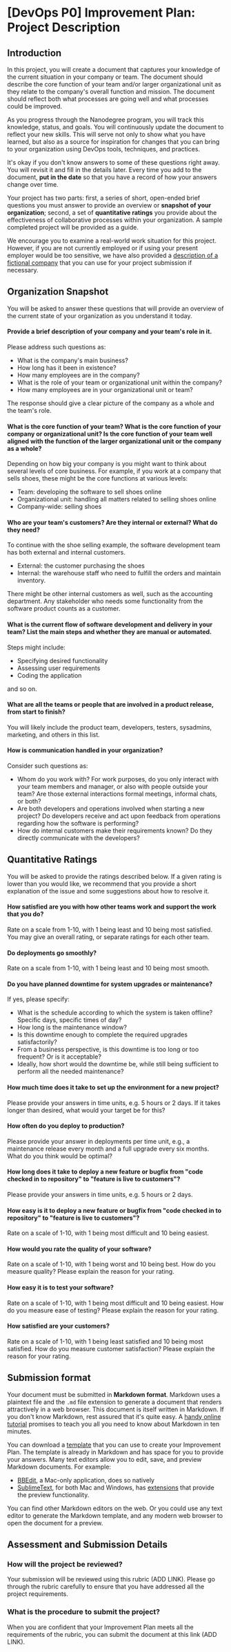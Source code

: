 # [DevOps P0] Improvement Plan: Project Description

## Introduction
In this project, you will create a document that captures your knowledge of the current situation in your company or team. The document should describe the core function of your team and/or larger organizational unit as they relate to the company's overall function and mission. The document should reflect both what processes are going well and what processes could be improved. 

As you progress through the Nanodegree program, you will track this knowledge, status, and goals. You will continuously update the document to reflect your new skills. This will serve not only to show what you have learned, but also as a source for inspiration for changes that you can bring to your organization using DevOps tools, techniques, and practices.

It's okay if you don't know answers to some of these questions right away. You will revisit it and fill in the details later. Every time you add to the document, **put in the date** so that you have a record of how your answers change over time.

Your project has two parts: first, a series of short, open-ended brief questions you must answer to provide an overview or **snapshot of your organization**; second, a set of **quantitative ratings** you provide about the effectiveness of collaborative processes within your organization. A sample completed project will be provided as a guide. 

We encourage you to examine a real-world work situation for this project. However, if you are not currently employed or if using your present employer would be too sensitive, we have also provided a [description of a fictional company](P0_Fictional_Company.md) that you can use for your project submission if necessary. 

## Organization Snapshot

You will be asked to answer these questions that will provide an overview of the current state of your organization as you understand it today.

#### Provide a brief description of your company and your team's role in it.

Please address such questions as:

* What is the company's main business?
* How long has it been in existence?
* How many employees are in the company?
* What is the role of your team or organizational unit within the company? 
* How many employees are in your organizational unit or team?

The response should give a clear picture of the company as a whole and the team's role. 

#### What is the core function of your team? What is the core function of your company or organizational unit? Is the core function of your team well aligned with the function of the larger organizational unit or the company as a whole?

Depending on how big your company is you might want to think about several levels of core business. For example, if you work at a company that sells shoes, these might be the core functions at various levels: 

* Team: developing the software to sell shoes online
* Organizational unit: handling all matters related to selling shoes online
* Company-wide: selling shoes

#### Who are your team's customers? Are they internal or external? What do they need?

To continue with the shoe selling example, the software development team has both external and internal customers. 

* External: the customer purchasing the shoes
* Internal: the warehouse staff who need to fulfill the orders and maintain inventory.

There might be other internal customers as well, such as the accounting department. Any stakeholder who needs some functionality from the software product counts as a customer. 

#### What is the current flow of software development and delivery in your team? List the main steps and whether they are manual or automated. 

Steps might include:

* Specifying desired functionality
* Assessing user requirements
* Coding the application

and so on. 

#### What are all the teams or people that are involved in a product release, from start to finish? 

You will likely include the product team, developers, testers, sysadmins, marketing, and others in this list. 

#### How is communication handled in your organization? 

Consider such questions as:

* Whom do you work with? For work purposes, do you only interact with your team members and manager, or also with people outside your team? Are those external interactions formal meetings, informal chats, or both? 
* Are both developers and operations involved when starting a new project? Do developers receive and act upon feedback from operations regarding how the software is performing?
* How do internal customers make their requirements known? Do they directly communicate with the developers?

## Quantitative Ratings

You will be asked to provide the ratings described below. If a given rating is lower than you would like, we recommend that you provide a short explanation of the issue and some suggestions about how to resolve it. 

#### How satisfied are you with how other teams work and support the work that you do? 

Rate on a scale from 1-10, with 1 being least and 10 being most satisfied. You may give an overall rating, or separate ratings for each other team. 

#### Do deployments go smoothly?
 
Rate on a scale from 1-10, with 1 being least and 10 being most smooth.

#### Do you have planned downtime for system upgrades or maintenance? 

If yes, please specify:

* What is the schedule according to which the system is taken offline? Specific days, specific times of day? 
* How long is the maintenance window?
* Is this downtime enough to complete the required upgrades satisfactorily?
* From a business perspective, is this downtime is too long or too frequent? Or is it acceptable?
* Ideally, how short would the downtime be, while still being sufficient to perform all the needed maintenance?

#### How much time does it take to set up the environment for a new project? 

Please provide your answers in time units, e.g. 5 hours or 2 days. If it takes longer than desired, what would your target be for this? 

#### How often do you deploy to production? 

Please provide your answer in deployments per time unit, e.g., a maintenance release every month and a full upgrade every six months. What do you think would be optimal? 

#### How long does it take to deploy a new feature or bugfix from "code checked in to repository" to "feature is live to customers"? 

Please provide your answers in time units, e.g. 5 hours or 2 days.

#### How easy is it to deploy a new feature or bugfix from "code checked in to repository" to "feature is live to customers"?  

Rate on a scale of 1-10, with 1 being most difficult and 10 being easiest.

#### How would you rate the quality of your software? 

Rate on a scale of 1-10, with 1 being worst and 10 being best. How do you measure quality? Please explain the reason for your rating. 

#### How easy it is to test your software?

Rate on a scale of 1-10, with 1 being most difficult and 10 being easiest. How do you measure ease of testing? Please explain the reason for your rating. 

#### How satisfied are your customers? 

Rate on a scale of 1-10, with 1 being least satisfied and 10 being most satisfied. How do you measure customer satisfaction? Please explain the reason for your rating. 

## Submission format

Your document must be submitted in **Markdown format**. Markdown uses a plaintext file and the `.md` file extension to generate a document that renders attractively in a web browser. This document is itself written in Markdown. If you don't know Markdown, rest assured that it's quite easy. A [handy online tutorial](http://www.markdowntutorial.com/) promises to teach you all you need to know about Markdown in ten minutes. 

You can download a [template](P0_Template.md) that you can use to create your Improvement Plan. The template is already in Markdown and has space for you to provide your answers. Many text editors allow you to edit, save, and preview Markdown documents. For example:

* [BBEdit](http://www.barebones.com/products/bbedit/), a Mac-only application, does so natively
* [SublimeText](https://www.sublimetext.com/), for both Mac and Windows, has [extensions](https://www.macstories.net/roundups/sublime-text-2-and-markdown-tips-tricks-and-links/) that provide the preview functionality. 

You can find other Markdown editors on the web. Or you could use any text editor to generate the Markdown template, and any modern web browser to open the document for a preview. 

## Assessment and Submission Details

### How will the project be reviewed? 

Your submission will be reviewed using this rubric (ADD LINK). Please go through the rubric carefully to ensure that you have addressed all the project requirements.

### What is the procedure to submit the project? 

When you are confident that your Improvement Plan meets all the requirements of the rubric, you can submit the document at this link (ADD LINK).
